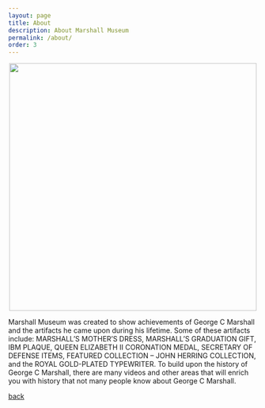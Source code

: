 ```yaml
---
layout: page
title: About
description: About Marshall Museum
permalink: /about/
order: 3
---
```



<p align="center"><img src="http://www.eisterhold.com/sites/default/files/180906%20GCMM%20Entry%20Rendering%20web.jpg" width="500px"></p>

Marshall Museum was created to show achievements of George C Marshall and the artifacts he came upon during his lifetime. Some of these artifacts include: MARSHALL’S MOTHER’S DRESS, MARSHALL’S GRADUATION GIFT, IBM PLAQUE, QUEEN ELIZABETH II CORONATION MEDAL, SECRETARY OF DEFENSE ITEMS, FEATURED COLLECTION – JOHN HERRING COLLECTION, and the ROYAL GOLD-PLATED TYPEWRITER. To build upon the history of George C Marshall, there are many videos and other areas that will enrich you with history that not many people know about George C Marshall.

[back](./)
